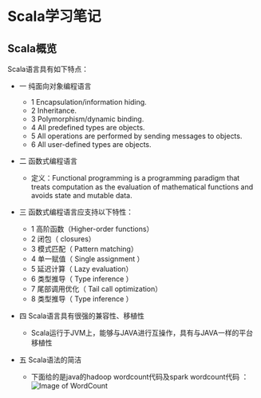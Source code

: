 # Scala学习笔记
## Scala概览
Scala语言具有如下特点：
- 一 纯面向对象编程语言
    - 1 Encapsulation/information hiding.
    - 2 Inheritance.
    - 3 Polymorphism/dynamic binding.
    - 4 All predefined types are objects.
    - 5 All operations are performed by sending messages to objects.
    - 6 All user-defined types are objects.

- 二 函数式编程语言
    - 定义：Functional programming is a programming paradigm that treats computation as the evaluation of mathematical functions and avoids state and mutable data.

- 三 函数式编程语言应支持以下特性：
    - 1 高阶函数（Higher-order functions）
    - 2 闭包（ closures）
    - 3 模式匹配（ Pattern matching）
    - 4 单一赋值（ Single assignment ）
    - 5 延迟计算（ Lazy evaluation）
    - 6 类型推导（ Type inference ）
    - 7 尾部调用优化（ Tail call optimization）
    - 8 类型推导（ Type inference ）

- 四 Scala语言具有很强的兼容性、移植性
    - Scala运行于JVM上，能够与JAVA进行互操作，具有与JAVA一样的平台移植性

- 五 Scala语法的简洁
    - 下面给的是java的hadoop wordcount代码及spark wordcount代码 ：
    ![Image of WordCount](https://github.com/dyywinner/SparkScala/blob/master/IMAGE/WordCount.png)
